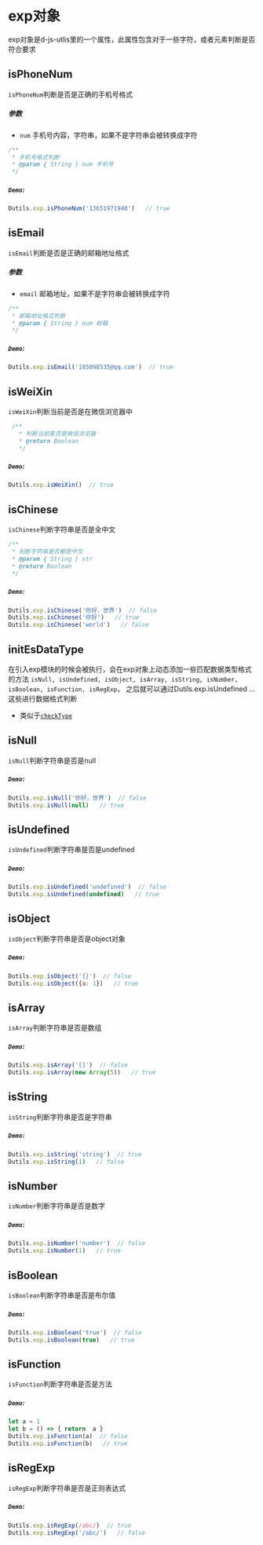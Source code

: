 # exp对象
exp对象是d-js-utlis里的一个属性，此属性包含对于一些字符，或者元素判断是否符合要求

## isPhoneNum
`isPhoneNum`判断是否是正确的手机号格式
##### 参数
  - `num` 手机号内容，字符串，如果不是字符串会被转换成字符
```js
/**
 * 手机号格式判断
 * @param { String } num 手机号
 */
```
##### `Demo`:
```js
Dutils.exp.isPhoneNum('13651971940')   // true
```

## isEmail
`isEmail`判断是否是正确的邮箱地址格式
##### 参数
  - `email` 邮箱地址，如果不是字符串会被转换成字符
```js
/**
 * 邮箱地址格式判断
 * @param { String } num 邮箱
 */
```
##### `Demo`:
```js
Dutils.exp.isEmail('185098535@qq.com')  // true
```

## isWeiXin
`isWeiXin`判断当前是否是在微信浏览器中
```js
 /**
   * 判断当前是否是微信浏览器
   * @return Boolean 
   */
```
##### `Demo`:
```js
Dutils.exp.isWeiXin()  // true
```

## isChinese
`isChinese`判断字符串是否是全中文
```js
/**
 * 判断字符串是否都是中文
 * @param { String } str 
 * @return Boolean 
 */
```
##### `Demo`:
```js
Dutils.exp.isChinese('你好，世界')  // false
Dutils.exp.isChinese('你好')   // true
Dutils.exp.isChinese('world')   // false
```

## initEsDataType
在引入exp模块的时候会被执行，会在exp对象上动态添加一些匹配数据类型格式的方法
`isNull, isUndefined, isObject, isArray, isString, isNumber, isBoolean, isFunction, isRegExp`，
之后就可以通过Dutils.exp.isUndefined ...这些进行数据格式判断
- 类似于[`checkType`](lib/_store#checkType)
## isNull
`isNull`判断字符串是否是null
##### `Demo`:
```js
Dutils.exp.isNull('你好，世界')  // false
Dutils.exp.isNull(null)   // true
```

## isUndefined
`isUndefined`判断字符串是否是undefined
##### `Demo`:
```js
Dutils.exp.isUndefined('undefined')  // false
Dutils.exp.isUndefined(undefined)   // true
```

## isObject
`isObject`判断字符串是否是object对象
##### `Demo`:
```js
Dutils.exp.isObject('{}')  // false
Dutils.exp.isObject({a: 1})   // true
```

## isArray
`isArray`判断字符串是否是数组
##### `Demo`:
```js
Dutils.exp.isArray('[]')  // false
Dutils.exp.isArray(new Array(5))   // true
```

## isString
`isString`判断字符串是否是字符串
##### `Demo`:
```js
Dutils.exp.isString('string')  // true
Dutils.exp.isString(1)   // false
```

## isNumber
`isNumber`判断字符串是否是数字
##### `Demo`:
```js
Dutils.exp.isNumber('number')  // false
Dutils.exp.isNumber(1)   // true
```

## isBoolean
`isBoolean`判断字符串是否是布尔值
##### `Demo`:
```js
Dutils.exp.isBoolean('true')  // false
Dutils.exp.isBoolean(true)   // true
```

## isFunction
`isFunction`判断字符串是否是方法
##### `Demo`:
```js
let a = 1
let b = () => { return  a }
Dutils.exp.isFunction(a)  // false
Dutils.exp.isFunction(b)   // true
```

## isRegExp
`isRegExp`判断字符串是否是正则表达式
##### `Demo`:
```js
Dutils.exp.isRegExp(/abc/)  // true
Dutils.exp.isRegExp('/abc/')   // false
```